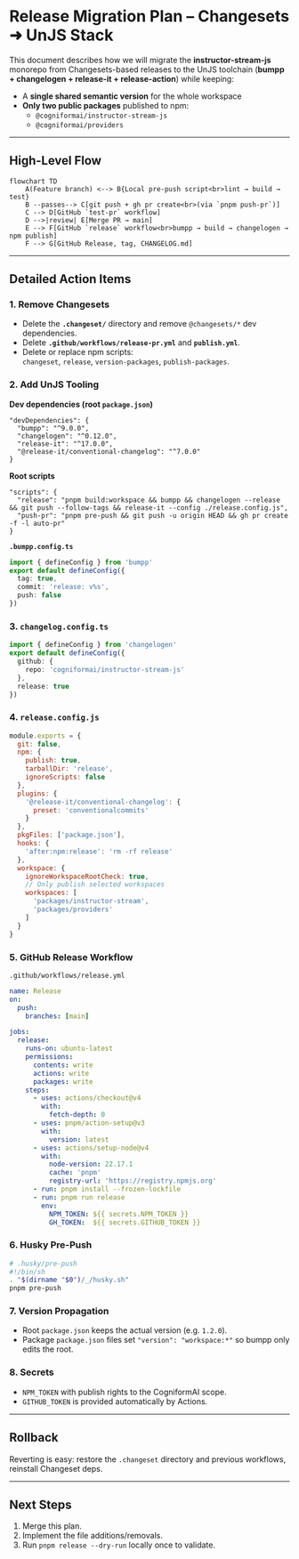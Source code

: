 # Release Migration Plan – Changesets ➜ UnJS Stack

This document describes how we will migrate the **instructor-stream-js** monorepo from Changesets-based releases to the UnJS toolchain (**bumpp + changelogen + release-it + release-action**) while keeping:

- A **single shared semantic version** for the whole workspace
- **Only two public packages** published to npm:  
  - `@cogniformai/instructor-stream-js`  
  - `@cogniformai/providers`

---

## High-Level Flow

```mermaid
flowchart TD
    A(Feature branch) <--> B{Local pre-push script<br>lint → build → test}
    B --passes--> C[git push + gh pr create<br>(via `pnpm push-pr`)]
    C --> D[GitHub `test-pr` workflow]
    D -->|review| E[Merge PR → main]
    E --> F[GitHub `release` workflow<br>bumpp → build → changelogen → npm publish]
    F --> G[GitHub Release, tag, CHANGELOG.md]
```

---

## Detailed Action Items

### 1. Remove Changesets

- Delete the **`.changeset/`** directory and remove `@changesets/*` dev dependencies.
- Delete **`.github/workflows/release-pr.yml`** and **`publish.yml`**.
- Delete or replace npm scripts:  
  `changeset`, `release`, `version-packages`, `publish-packages`.

### 2. Add UnJS Tooling

**Dev dependencies (root `package.json`)**

```jsonc
"devDependencies": {
  "bumpp": "^9.0.0",
  "changelogen": "^0.12.0",
  "release-it": "^17.0.0",
  "@release-it/conventional-changelog": "^7.0.0"
}
```

**Root scripts**

```jsonc
"scripts": {
  "release": "pnpm build:workspace && bumpp && changelogen --release && git push --follow-tags && release-it --config ./release.config.js",
  "push-pr": "pnpm pre-push && git push -u origin HEAD && gh pr create -f -l auto-pr"
}
```

**`.bumpp.config.ts`**

```ts
import { defineConfig } from 'bumpp'
export default defineConfig({
  tag: true,
  commit: 'release: v%s',
  push: false
})
```

### 3. `changelog.config.ts`

```ts
import { defineConfig } from 'changelogen'
export default defineConfig({
  github: {
    repo: 'cogniformai/instructor-stream-js'
  },
  release: true
})
```

### 4. `release.config.js`

```js
module.exports = {
  git: false,
  npm: {
    publish: true,
    tarballDir: 'release',
    ignoreScripts: false
  },
  plugins: {
    '@release-it/conventional-changelog': {
      preset: 'conventionalcommits'
    }
  },
  pkgFiles: ['package.json'],
  hooks: {
    'after:npm:release': 'rm -rf release'
  },
  workspace: {
    ignoreWorkspaceRootCheck: true,
    // Only publish selected workspaces
    workspaces: [
      'packages/instructor-stream',
      'packages/providers'
    ]
  }
}
```

### 5. GitHub Release Workflow

`.github/workflows/release.yml`

```yaml
name: Release
on:
  push:
    branches: [main]

jobs:
  release:
    runs-on: ubuntu-latest
    permissions:
      contents: write
      actions: write
      packages: write
    steps:
      - uses: actions/checkout@v4
        with:
          fetch-depth: 0
      - uses: pnpm/action-setup@v3
        with:
          version: latest
      - uses: actions/setup-node@v4
        with:
          node-version: 22.17.1
          cache: 'pnpm'
          registry-url: 'https://registry.npmjs.org'
      - run: pnpm install --frozen-lockfile
      - run: pnpm run release
        env:
          NPM_TOKEN: ${{ secrets.NPM_TOKEN }}
          GH_TOKEN:  ${{ secrets.GITHUB_TOKEN }}
```

### 6. Husky Pre-Push

```bash
# .husky/pre-push
#!/bin/sh
. "$(dirname "$0")/_/husky.sh"
pnpm pre-push
```

### 7. Version Propagation

- Root `package.json` keeps the actual version (e.g. `1.2.0`).  
- Package `package.json` files set `"version": "workspace:*"` so bumpp only edits the root.

### 8. Secrets

- `NPM_TOKEN` with publish rights to the CogniformAI scope.
- `GITHUB_TOKEN` is provided automatically by Actions.

---

## Rollback

Reverting is easy: restore the `.changeset` directory and previous workflows, reinstall Changeset deps.

---

## Next Steps

1. Merge this plan.  
2. Implement the file additions/removals.  
3. Run `pnpm release --dry-run` locally once to validate.